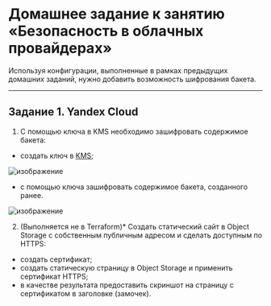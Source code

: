 # Домашнее задание к занятию «Безопасность в облачных провайдерах»  

Используя конфигурации, выполненные в рамках предыдущих домашних заданий, нужно добавить возможность шифрования бакета.

---
## Задание 1. Yandex Cloud   

1. С помощью ключа в KMS необходимо зашифровать содержимое бакета:

 - создать ключ в [KMS](bucket.tf);
 
 ![изображение](https://github.com/user-attachments/assets/94411169-aedf-4579-a88a-b0107b6bb553)
 
 - с помощью ключа зашифровать содержимое бакета, созданного ранее.

![изображение](https://github.com/user-attachments/assets/6f5106a7-c8f1-4cff-bb3a-c87b7bc8c7ba)

2. (Выполняется не в Terraform)* Создать статический сайт в Object Storage c собственным публичным адресом и сделать доступным по HTTPS:

 - создать сертификат;
 - создать статическую страницу в Object Storage и применить сертификат HTTPS;
 - в качестве результата предоставить скриншот на страницу с сертификатом в заголовке (замочек).

